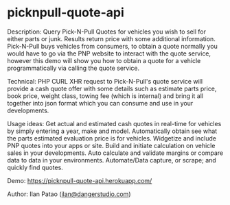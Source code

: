 # picknpull-quote-api

Description:
Query Pick-N-Pull Quotes for vehicles you wish to sell for either parts or junk. Results return price with some additional information. Pick-N-Pull buys vehicles from consumers, to obtain a quote normally you would have to go via the PNP website to interact with the quote service, however this demo will show you how to obtain a quote for a vehicle programmatically via calling the quote service. 

Technical:
PHP CURL XHR request to Pick-N-Pull's quote service will provide a cash quote offer with some details such as estimate parts price, book price, weight class, towing fee (which is internal) and bring it all together into json format which you can consume and use in your developments.

Usage ideas:
Get actual and estimated cash quotes in real-time for vehicles by simply entering a year, make and model.
Automatically obtain see what the parts estimated evaluation price is for vehicles.
Widgetize and include PNP quotes into your apps or site.
Build and initiate calculation on vehicle sales in your developments.
Auto calculate and validate margins or compare data to data in your environments.
Automate/Data capture, or scrape; and quickly find quotes.

Demo:
https://picknpull-quote-api.herokuapp.com/

Author:
Ilan Patao (ilan@dangerstudio.com)
